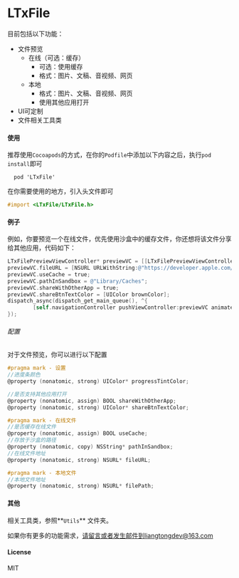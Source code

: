 # LTxFile
目前包括以下功能：

+ 文件预览
  + 在线（可选：缓存）
    + 可选：使用缓存
    + 格式：图片、文稿、音视频、网页
  + 本地
    + 格式：图片、文稿、音视频、网页
    + 使用其他应用打开
+ UI可定制
+ 文件相关工具类



#### 使用

推荐使用`Cocoapods`的方式，在你的`Podfile`中添加以下内容之后，执行`pod install`即可

```shell
  pod 'LTxFile'
```

在你需要使用的地方，引入头文件即可

```objective-c
#import <LTxFile/LTxFile.h>
```



#### 例子

例如，你要预览一个在线文件，优先使用沙盒中的缓存文件，你还想将该文件分享给其他应用，代码如下：

```objective-c
LTxFilePreviewViewController* previewVC = [[LTxFilePreviewViewController alloc] init];
previewVC.fileURL = [NSURL URLWithString:@"https://developer.apple.com/ibeacon/Getting-Started-with-iBeacon.pdf"];
previewVC.useCache = true;
previewVC.pathInSandbox = @"Library/Caches";
previewVC.shareWithOtherApp = true;
previewVC.shareBtnTextColor = [UIColor brownColor];
dispatch_async(dispatch_get_main_queue(), ^{
        [self.navigationController pushViewController:previewVC animated:true];
});
```



###### 配置

对于文件预览，你可以进行以下配置

```objective-c
#pragma mark - 设置
//进度条颜色
@property (nonatomic, strong) UIColor* progressTintColor;

//是否支持其他应用打开
@property (nonatomic, assign) BOOL shareWithOtherApp;
@property (nonatomic, strong) UIColor* shareBtnTextColor;

#pragma mark - 在线文件
//是否缓存在线文件
@property (nonatomic, assign) BOOL useCache;
//存放于沙盒的路径
@property (nonatomic, copy) NSString* pathInSandbox;
//在线文件地址
@property (nonatomic, strong) NSURL* fileURL;

#pragma mark - 本地文件
//本地文件地址
@property (nonatomic, strong) NSURL* filePath;
```



#### 其他

相关工具类，参照**`Utils`** 文件夹。

如果你有更多的功能需求，请留言或者发生邮件到liangtongdev@163.com



#### License

MIT

 



